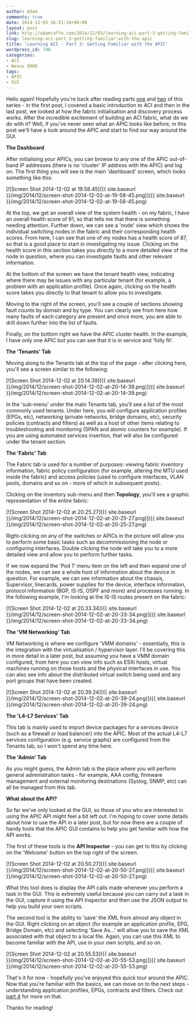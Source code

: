 ```yaml
---
author: Adam
comments: true
date: 2014-12-03 16:51:34+00:00
layout: post
link: http://adamraffe.com/2014/12/03/learning-aci-part-3-getting-familiar-with-the-apic/
slug: learning-aci-part-3-getting-familiar-with-the-apic
title: 'Learning ACI - Part 3: Getting Familiar with the APIC'
wordpress_id: 740
categories:
- ACI
- Nexus 9000
tags:
- APIC
- GUI
---
```


Hello again! Hopefully you're back after reading parts [one](https://araffe.github.io/aci/nexus%209000/2014/12/03/learning-aci-part-1-overview) and [two](https://araffe.github.io/aci/nexus%209000/2014/12/03/learning-aci-part-2-bringing-up-a-fabric) of this series - in the first post, I covered a basic introduction to ACI and then in the last post, we looked at how the fabric initialisation and discovery process works. After the incredible excitement of building an ACI fabric, what do we do with it? Well, if you've never seen what an APIC looks like before, in this post we'll have a look around the APIC and start to find our way around the GUI.


**The Dashboard**

After initialising your APICs, you can browse to any one of the APIC out-of-band IP addresses (there is no 'cluster' IP address with the APIC) and log on. The first thing you will see is the main 'dashboard' screen, which looks something like this:

[![Screen Shot 2014-12-02 at 19.58.45]({{ site.baseurl }}/img/2014/12/screen-shot-2014-12-02-at-19-58-45.png)]({{ site.baseurl }}/img/2014/12/screen-shot-2014-12-02-at-19-58-45.png)

At the top, we get an overall view of the system health - on my fabric, I have an overall health score of 91, so that tells me that there is something needing attention. Further down, we can see a 'node' view which shows the individual switching nodes in the fabric and their corresponding health scores. From here, I can see that one of my nodes has a health score of 87, so that is a good place to start in investigating my issue. Clicking on the health score in this section takes you directly to a more detailed view of the node in question, where you can investigate faults and other relevant information.

At the bottom of the screen we have the tenant health view, indicating where there may be issues with any particular tenant (for example, a problem with an application profile). Once again, clicking on the health score takes you directly to that tenant to allow you to investigate.

Moving to the right of the screen, you'll see a couple of sections showing fault counts by domain and by type. You can clearly see from here how many faults of each category are present and once more, you are able to drill down further into the list of faults.

Finally, on the bottom right we have the APIC cluster health. In the example, I have only one APIC but you can see that it is in service and 'fully fit'.

**The 'Tenants' Tab**

Moving along to the Tenants tab at the top of the page - after clicking here, you'll see a screen similar to the following:

[![Screen Shot 2014-12-02 at 20.14.39]({{ site.baseurl }}/img/2014/12/screen-shot-2014-12-02-at-20-14-39.png)]({{ site.baseurl }}/img/2014/12/screen-shot-2014-12-02-at-20-14-39.png)

In the 'sub-menu' under the main Tenants tab, you'll see a list of the most commonly used tenants. Under here, you will configure application profiles (EPGs, etc), networking (private networks, bridge domains, etc), security policies (contracts and filters) as well as a host of other items relating to troubleshooting and monitoring (SPAN and atomic counters for example). If you are using automated services insertion, that will also be configured under the tenant section.

**The 'Fabric' Tab**

The Fabric tab is used for a number of purposes: viewing fabric inventory information, fabric policy configuration (for example, altering the MTU used inside the fabric) and access policies (used to configure interfaces, VLAN pools, domains and so on - more of which in subsequent posts).

Clicking on the inventory sub-menu and then **Topology**, you'll see a graphic representation of the entire fabric:

[![Screen Shot 2014-12-02 at 20.25.27]({{ site.baseurl }}/img/2014/12/screen-shot-2014-12-02-at-20-25-27.png)]({{ site.baseurl }}/img/2014/12/screen-shot-2014-12-02-at-20-25-27.png)

Right-clicking on any of the switches or APICs in the picture will allow you to perform some basic tasks such as decommissioning the node or configuring interfaces. Double clicking the node will take you to a more detailed view and allow you to perform further tasks.

If we now expand the 'Pod 1' menu item on the left and then expand one of the nodes, we can see a whole host of information about the device in question. For example, we can see information about the chassis, Supervisor, linecards, power supplies for the device, interface information, protocol information (BGP, IS-IS, OSPF and more) and processes running. In the following example, I'm looking at the IS-IS routes present on the fabric:

[![Screen Shot 2014-12-02 at 20.33.34]({{ site.baseurl }}/img/2014/12/screen-shot-2014-12-02-at-20-33-34.png)]({{ site.baseurl }}/img/2014/12/screen-shot-2014-12-02-at-20-33-34.png)

**The 'VM Networking' Tab**

VM Networking is where we configure 'VMM domains' - essentially, this is the integration with the virtualisation / hypervisor layer. I'll be covering this in more detail in a later post, but assuming you have a VMM domain configured, from here you can view info such as ESXi hosts, virtual machines running on those hosts and the physical interfaces in use. You can also see info about the distributed virtual switch being used and any port groups that have been created.

[![Screen Shot 2014-12-02 at 20.39.24]({{ site.baseurl }}/img/2014/12/screen-shot-2014-12-02-at-20-39-24.png)]({{ site.baseurl }}/img/2014/12/screen-shot-2014-12-02-at-20-39-24.png)

**The 'L4-L7 Services' Tab**

This tab is mainly used to import device packages for a services device (such as a firewall or load balancer) into the APIC. Most of the actual L4-L7 services configuration (e.g. service graphs) are configured from the Tenants tab, so I won't spend any time here.

**The 'Admin' Tab**

As you might guess, the Admin tab is the place where you will perform general administration tasks - for example, AAA config, firmware management and external monitoring destinations (Syslog, SNMP, etc) can all be managed from this tab.

**What about the API?**

So far we've only looked at the GUI, so those of you who are interested in using the APIC API might feel a bit left out. I'm hoping to cover some details about how to use the API in a later post, but for now there are a couple of handy tools that the APIC GUI contains to help you get familiar with how the API works.

The first of these tools is the **API Inspector** - you can get to this by clicking on the 'Welcome' button on the top right of the screen.

[![Screen Shot 2014-12-02 at 20.50.27]({{ site.baseurl }}/img/2014/12/screen-shot-2014-12-02-at-20-50-27.png)]({{ site.baseurl }}/img/2014/12/screen-shot-2014-12-02-at-20-50-27.png)

What this tool does is display the API calls made whenever you perform a task in the GUI. This is extremely useful because you can carry out a task in the GUI, capture it using the API Inspector and then use the JSON output to help you build your own scripts.

The second tool is the ability to 'save' the XML from almost any object in the GUI. Right clicking on an object (for example an application profile, EPG, Bridge Domain, etc) and selecting 'Save As...' will allow you to save the XML associated with that object to a local file. Again, you can use this XML to become familiar with the API, use in your own scripts, and so on.

[![Screen Shot 2014-12-02 at 20.55.53]({{ site.baseurl }}/img/2014/12/screen-shot-2014-12-02-at-20-55-53.png)]({{ site.baseurl }}/img/2014/12/screen-shot-2014-12-02-at-20-55-53.png)

That's it for now - hopefully you've enjoyed this quick tour around the APIC. Now that you're familiar with the basics, we can move on to the next steps - understanding application profiles, EPGs, contracts and filters. Check out [part 4](https://araffe.github.io/aci/nexus%209000/2015/01/02/learning-aci-part-4-application-profiles-epgs-contracts-and-filters) for more on that.

Thanks for reading!
